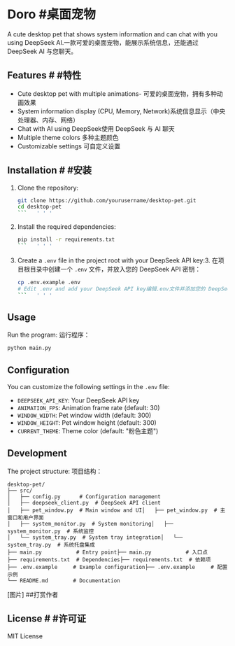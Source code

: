 # Doro   #桌面宠物

A cute desktop pet that shows system information and can chat with you using DeepSeek AI.一款可爱的桌面宠物，能展示系统信息，还能通过 DeepSeek AI 与您聊天。

## Features   # #特性

- Cute desktop pet with multiple animations- 可爱的桌面宠物，拥有多种动画效果
- System information display (CPU, Memory, Network)系统信息显示（中央处理器、内存、网络）
- Chat with AI using DeepSeek使用 DeepSeek 与 AI 聊天
- Multiple theme colors   多种主题颜色
- Customizable settings   可自定义设置

## Installation   # #安装

1. Clone the repository:
   ```bash   ”“bash
   git clone https://github.com/yourusername/desktop-pet.git
   cd desktop-pet
   ```   ' ' '

2. Install the required dependencies:
   ```bash   ”“bash
   pip install -r requirements.txt
   ```   ' ' '

3. Create a `.env` file in the project root with your DeepSeek API key:3. 在项目根目录中创建一个 `.env` 文件，并放入您的 DeepSeek API 密钥：
   ```bash   ”“bash
   cp .env.example .env
   # Edit .env and add your DeepSeek API key编辑.env文件并添加您的 DeepSeek API 密钥
   ```   ' ' '

## Usage

Run the program:   运行程序：
```bash
python main.py
```

## Configuration

You can customize the following settings in the `.env` file:

- `DEEPSEEK_API_KEY`: Your DeepSeek API key
- `ANIMATION_FPS`: Animation frame rate (default: 30)
- `WINDOW_WIDTH`: Pet window width (default: 300)
- `WINDOW_HEIGHT`: Pet window height (default: 300)
- `CURRENT_THEME`: Theme color (default: "粉色主题")

## Development

The project structure:   项目结构：
```
desktop-pet/
├── src/
│   ├── config.py      # Configuration management
│   ├── deepseek_client.py  # DeepSeek API client
│   ├── pet_window.py  # Main window and UI│   ├── pet_window.py  # 主窗口和用户界面
│   ├── system_monitor.py  # System monitoring│   ├── system_monitor.py  # 系统监控
│   └── system_tray.py  # System tray integration│   └── system_tray.py  # 系统托盘集成
├── main.py           # Entry point├── main.py           # 入口点
├── requirements.txt  # Dependencies├── requirements.txt  # 依赖项
├── .env.example     # Example configuration├── .env.example     # 配置示例
└── README.md        # Documentation
```
[图片]
##打赏作者

## License   # #许可证

MIT License 
